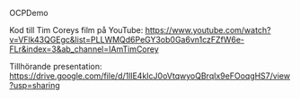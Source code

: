 OCPDemo

Kod till Tim Coreys film på YouTube: https://www.youtube.com/watch?v=VFlk43QGEgc&list=PLLWMQd6PeGY3ob0Ga6vn1czFZfW6e-FLr&index=3&ab_channel=IAmTimCorey

Tillhörande presentation: https://drive.google.com/file/d/1llE4kIcJ0oVtqwyoQBrqIx9eFOoqgHS7/view?usp=sharing
